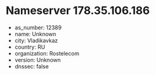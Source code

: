 # Nameserver 178.35.106.186

* as_number: 12389
* name: Unknown
* city: Vladikavkaz
* country: RU
* organization: Rostelecom
* version: Unknown
* dnssec: false
